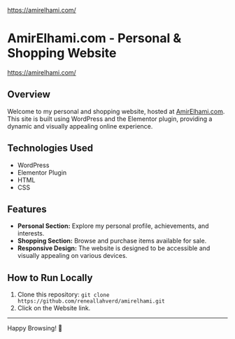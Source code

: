 https://amirelhami.com/
# AmirElhami.com - Personal & Shopping Website

https://amirelhami.com/

## Overview

Welcome to my personal and shopping website, hosted at [AmirElhami.com](https://www.amirelhami.com). This site is built using WordPress and the Elementor plugin, providing a dynamic and visually appealing online experience.

## Technologies Used

- WordPress
- Elementor Plugin
- HTML
- CSS

## Features

- **Personal Section:** Explore my personal profile, achievements, and interests.
- **Shopping Section:** Browse and purchase items available for sale.
- **Responsive Design:** The website is designed to be accessible and visually appealing on various devices.

## How to Run Locally

1. Clone this repository: `git clone https://github.com/reneallahverd/amirelhami.git`
2. Click on the Website link.

---

Happy Browsing! 🚀

